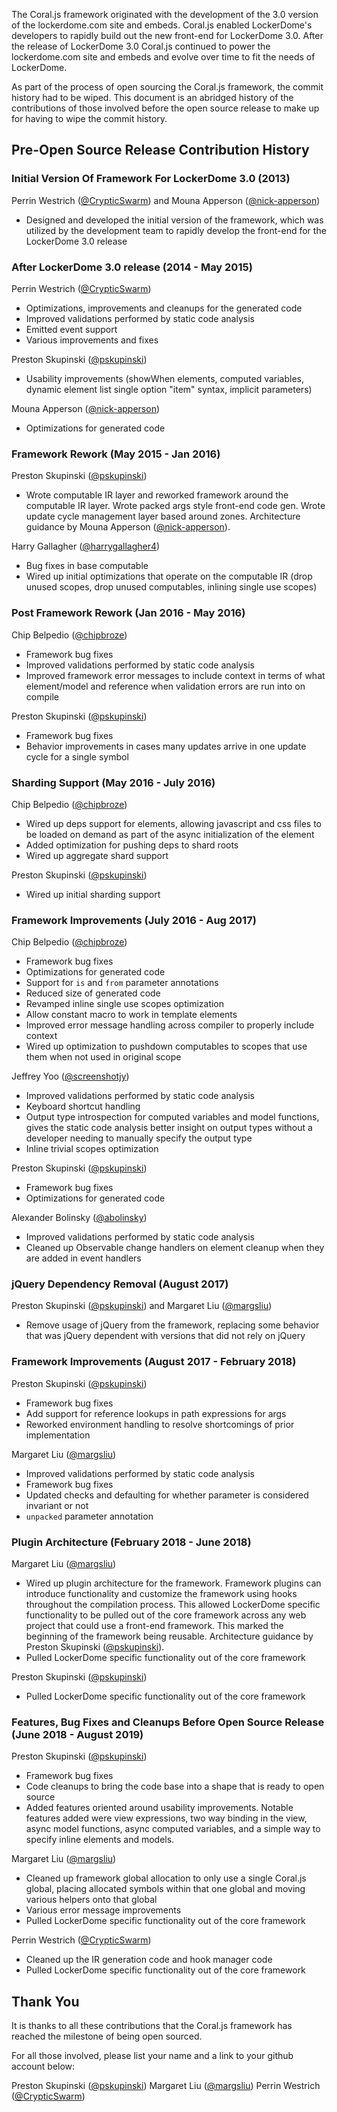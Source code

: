 The Coral.js framework originated with the development of the 3.0 version of the lockerdome.com site and embeds.  Coral.js enabled LockerDome's developers to rapidly build out the new front-end for LockerDome 3.0.  After the release of LockerDome 3.0 Coral.js continued to power the lockerdome.com site and embeds and evolve over time to fit the needs of LockerDome.

As part of the process of open sourcing the Coral.js framework, the commit history had to be wiped.  This document is an abridged history of the contributions of those involved before the open source release to make up for having to wipe the commit history.


## Pre-Open Source Release Contribution History


### Initial Version Of Framework For LockerDome 3.0 (2013)


Perrin Westrich ([@CrypticSwarm](https://github.com/CrypticSwarm)) and Mouna Apperson ([@nick-apperson](https://github.com/nick-apperson))
  - Designed and developed the initial version of the framework, which was utilized by the development team to rapidly develop the front-end for the LockerDome 3.0 release


### After LockerDome 3.0 release (2014 - May 2015)


Perrin Westrich ([@CrypticSwarm](https://github.com/CrypticSwarm))
  - Optimizations, improvements and cleanups for the generated code
  - Improved validations performed by static code analysis
  - Emitted event support
  - Various improvements and fixes

Preston Skupinski ([@pskupinski](https://github.com/pskupinski))
  - Usability improvements (showWhen elements, computed variables, dynamic element list single option "item" syntax, implicit parameters)

Mouna Apperson ([@nick-apperson](https://github.com/nick-apperson))
  - Optimizations for generated code


### Framework Rework (May 2015 - Jan 2016)


Preston Skupinski ([@pskupinski](https://github.com/pskupinski))
  -  Wrote computable IR layer and reworked framework around the computable IR layer.  Wrote packed args style front-end code gen.  Wrote update cycle management layer based around zones.  Architecture guidance by Mouna Apperson ([@nick-apperson](https://github.com/nick-apperson)).

Harry Gallagher ([@harrygallagher4](https://github.com/harrygallagher4))
  - Bug fixes in base computable
  - Wired up initial optimizations that operate on the computable IR (drop unused scopes, drop unused computables, inlining single use scopes)


### Post Framework Rework (Jan 2016 - May 2016)


Chip Belpedio ([@chipbroze](https://github.com/chipbroze))
  - Framework bug fixes
  - Improved validations performed by static code analysis
  - Improved framework error messages to include context in terms of what element/model and reference when validation errors are run into on compile

Preston Skupinski ([@pskupinski](https://github.com/pskupinski))
  - Framework bug fixes
  - Behavior improvements in cases many updates arrive in one update cycle for a single symbol


### Sharding Support (May 2016 - July 2016)


Chip Belpedio ([@chipbroze](https://github.com/chipbroze))
  - Wired up deps support for elements, allowing javascript and css files to be loaded on demand as part of the async initialization of the element
  - Added optimization for pushing deps to shard roots
  - Wired up aggregate shard support

Preston Skupinski ([@pskupinski](https://github.com/pskupinski))
  - Wired up initial sharding support


### Framework Improvements (July 2016 - Aug 2017)


Chip Belpedio ([@chipbroze](https://github.com/chipbroze))
  - Framework bug fixes
  - Optimizations for generated code
  - Support for `is` and `from` parameter annotations
  - Reduced size of generated code
  - Revamped inline single use scopes optimization
  - Allow constant macro to work in template elements
  - Improved error message handling across compiler to properly include context
  - Wired up optimization to pushdown computables to scopes that use them when not used in original scope

Jeffrey Yoo ([@screenshotjy](https://github.com/screenshotjy))
  - Improved validations performed by static code analysis
  - Keyboard shortcut handling
  - Output type introspection for computed variables and model functions, gives the static code analysis better insight on output types without a developer needing to manually specify the output type
  - Inline trivial scopes optimization

Preston Skupinski ([@pskupinski](https://github.com/pskupinski))
  - Framework bug fixes
  - Optimizations for generated code

Alexander Bolinsky ([@abolinsky](https://github.com/abolinsky))
  - Improved validations performed by static code analysis
  - Cleaned up Observable change handlers on element cleanup when they are added in event handlers


### jQuery Dependency Removal (August 2017)


Preston Skupinski ([@pskupinski](https://github.com/pskupinski)) and Margaret Liu ([@margsliu](https://github.com/margsliu))
  - Remove usage of jQuery from the framework, replacing some behavior that was jQuery dependent with versions that did not rely on jQuery


### Framework Improvements (August 2017 - February 2018)


Preston Skupinski ([@pskupinski](https://github.com/pskupinski))
  - Framework bug fixes
  - Add support for reference lookups in path expressions for args
  - Reworked environment handling to resolve shortcomings of prior implementation

Margaret Liu ([@margsliu](https://github.com/margsliu))
  - Improved validations performed by static code analysis
  - Framework bug fixes
  - Updated checks and defaulting for whether parameter is considered invariant or not
  - `unpacked` parameter annotation


### Plugin Architecture (February 2018 - June 2018)


Margaret Liu ([@margsliu](https://github.com/margsliu))
  - Wired up plugin architecture for the framework.  Framework plugins can introduce functionality and customize the framework using hooks throughout the compilation process.  This allowed LockerDome specific functionality to be pulled out of the core framework across any web project that could use a front-end framework.  This marked the beginning of the framework being reusable.  Architecture guidance by Preston Skupinski ([@pskupinski](https://github.com/pskupinski)).
  - Pulled LockerDome specific functionality out of the core framework

Preston Skupinski ([@pskupinski](https://github.com/pskupinski))
  - Pulled LockerDome specific functionality out of the core framework


### Features, Bug Fixes and Cleanups Before Open Source Release (June 2018 - August 2019)


Preston Skupinski ([@pskupinski](https://github.com/pskupinski))
  - Framework bug fixes
  - Code cleanups to bring the code base into a shape that is ready to open source
  - Added features oriented around usability improvements.  Notable features added were view expressions, two way binding in the view, async model functions, async computed variables, and a simple way to specify inline elements and models.

Margaret Liu ([@margsliu](https://github.com/margsliu))
  - Cleaned up framework global allocation to only use a single Coral.js global, placing allocated symbols within that one global and moving various helpers onto that global
  - Various error message improvements
  - Pulled LockerDome specific functionality out of the core framework

Perrin Westrich ([@CrypticSwarm](https://github.com/CrypticSwarm))
  - Cleaned up the IR generation code and hook manager code
  - Pulled LockerDome specific functionality out of the core framework


## Thank You


It is thanks to all these contributions that the Coral.js framework has reached the milestone of being open sourced.

For all those involved, please list your name and a link to your github account below:

Preston Skupinski ([@pskupinski](https://github.com/pskupinski))
Margaret Liu ([@margsliu](https://github.com/margsliu))
Perrin Westrich ([@CrypticSwarm](https://github.com/CrypticSwarm))
